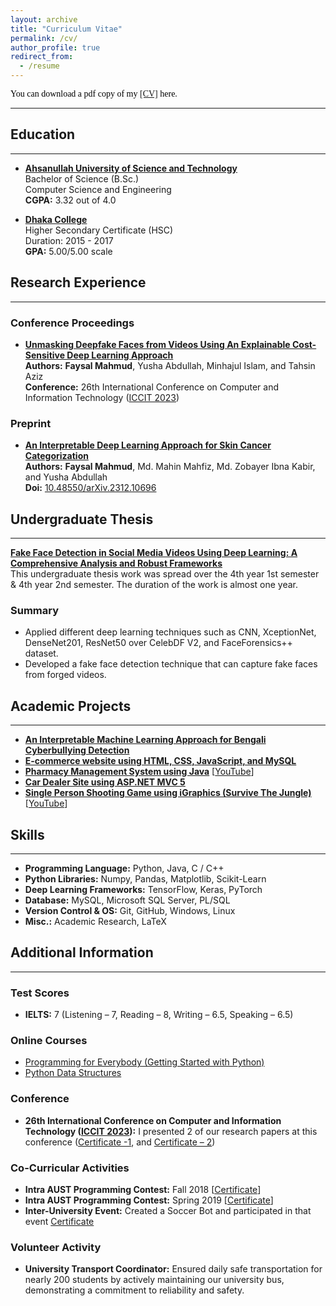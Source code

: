 ```yaml
---
layout: archive
title: "Curriculum Vitae"
permalink: /cv/
author_profile: true
redirect_from:
  - /resume
---
```


<span style="color:black; font-family:Georgia;">
  You can download a pdf copy of my <a href="../files/CV/CV_Faysal Mahmud.pdf">[CV]</a> here.
</span>

---

## Education

---

<!-- B.Sc. -->

- [**Ahsanullah University of Science and Technology**](https://aust.edu) <br>
  Bachelor of Science (B.Sc.) <br>
  Computer Science and Engineering <br>
  **CGPA:** 3.32 out of 4.0<br>

<!-- HSC -->

- [**Dhaka College**](http://dhakacollege.edu.bd/) <br>
  Higher Secondary Certificate (HSC) <br>
  Duration: 2015 - 2017 <br>
  **GPA:** 5.00/5.00 scale

## Research Experience

---

### Conference Proceedings

- **[Unmasking Deepfake Faces from Videos Using An Explainable Cost-Sensitive Deep Learning Approach](https://ieeexplore.ieee.org/document/10441026)** <br>
  **Authors:** **Faysal Mahmud**, Yusha Abdullah, Minhajul Islam, and Tahsin Aziz <br>
  **Conference:** 26th International Conference on Computer and Information Technology ([ICCIT 2023](https://iccit.org.bd/2023/))

### Preprint

- **[An Interpretable Deep Learning Approach for Skin Cancer Categorization](https://arxiv.org/pdf/2312.10696.pdf)** <br>
  **Authors:** **Faysal Mahmud**, Md. Mahin Mahfiz, Md. Zobayer Ibna Kabir, and Yusha Abdullah <br>
  **Doi:** [10.48550/arXiv.2312.10696](https://arxiv.org/abs/2312.10696)

## Undergraduate Thesis

---

[**Fake Face Detection in Social Media Videos Using Deep Learning: A Comprehensive Analysis and Robust Frameworks**](../files/B.Sc.%20Thesis/B.Sc.%20Thesis.pdf) <br>
This undergraduate thesis work was spread over the 4th year 1st semester & 4th year 2nd semester.
The duration of the work is almost one year.

### Summary

- Applied different deep learning techniques such as CNN, XceptionNet, DenseNet201,
  ResNet50 over CelebDF V2, and FaceForensics++ dataset.
- Developed a fake face detection technique that can capture fake faces from forged videos.

## Academic Projects

---

- **[An Interpretable Machine Learning Approach for Bengali Cyberbullying Detection](https://github.com/Faysal-MD/An-Interpretable-Machine-Learning-Approach-for-Bengali-Cyberbullying-Detection)**
- **[E-commerce website using HTML, CSS, JavaScript, and MySQL](https://github.com/Faysal-MD/Laptop_Recommendation_System)**
- **[Pharmacy Management System using Java](https://github.com/Faysal-MD/Pharmacy-Management-System/tree/main)** [[YouTube](https://www.youtube.com/watch?v=gLb2J715sDQ)]
- **[Car Dealer Site using ASP.NET MVC 5](https://github.com/Faysal-MD/car-selling-website-asp.net-mvc)**
- **[Single Person Shooting Game using iGraphics (Survive The Jungle)](https://github.com/Faysal-MD/Survive-The-Jungle)** [[YouTube](https://www.youtube.com/watch?v=WsX_MIFpMgE)]

## Skills

---

- **Programming Language:** Python, Java, C / C++
- **Python Libraries:** Numpy, Pandas, Matplotlib, Scikit-Learn
- **Deep Learning Frameworks:** TensorFlow, Keras, PyTorch
- **Database:** MySQL, Microsoft SQL Server, PL/SQL
- **Version Control & OS:** Git, GitHub, Windows, Linux
- **Misc.:** Academic Research, LaTeX

## Additional Information

---

### Test Scores

- **IELTS:** 7 (Listening – 7, Reading – 8, Writing – 6.5, Speaking – 6.5)

### Online Courses

- [Programming for Everybody (Getting Started with Python)](https://drive.google.com/file/d/1EUhS_ZHgxutxNrUfLF-Y7Sa8Q68xavXY/view)
- [Python Data Structures](https://drive.google.com/file/d/1KK7788_l5jodmWVohyH_nF9d33bWryMd/view)

### Conference

- **26th International Conference on Computer and Information Technology ([ICCIT 2023](https://iccit.org.bd/2023/)):** I presented 2 of our research papers at this conference ([Certificate -1](https://drive.google.com/file/d/1xW9Fgn-PXslJlvNPdDQyWUnYKKWskfu-/view), and [Certificate – 2](https://drive.google.com/file/d/1PQpYRBYVQb_31tsyCktVvuGsxDwl-tBG/view))

### Co-Curricular Activities

- **Intra AUST Programming Contest:** Fall 2018 [[Certificate](https://drive.google.com/file/d/1IjfGQLQ2qvr8J9xvyD5PFz8qxoeynow9/view)]
- **Intra AUST Programming Contest:** Spring 2019 [[Certificate](https://drive.google.com/file/d/1cgZ9grZtdyfVkGXuJCyJO_91rH7bseVS/view)]
- **Inter-University Event:** Created a Soccer Bot and participated in that event [Certificate](https://drive.google.com/file/d/11-42c21UQQ8eurUBBX4N6l47OjlrkFna/view)

### Volunteer Activity

- **University Transport Coordinator:** Ensured daily safe transportation for nearly 200 students by actively maintaining our university bus, demonstrating a commitment to reliability and safety.
